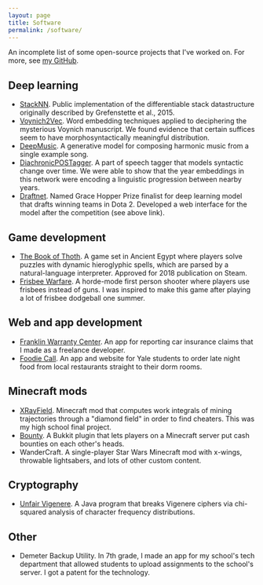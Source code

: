 ```yaml
---
layout: page
title: Software
permalink: /software/
---
```


An incomplete list of some open-source projects that I've worked on. For more, see [my GitHub](https://github.com/viking-sudo-rm/).

## Deep learning
* [StackNN](https://github.com/viking-sudo-rm/StackNN). Public implementation of the differentiable stack datastructure originally described by Grefenstette et al., 2015.
* [Voynich2Vec](https://github.com/viking-sudo-rm/voynich2vec). Word embedding techniques applied to deciphering the mysterious Voynich manuscript. We found evidence that certain suffices seem to have morphosyntactically meaningful distribution.
* [DeepMusic](https://github.com/jweinstein2/DeepMusic). A generative model for composing harmonic music from a single example song.
* [DiachronicPOSTagger](https://github.com/viking-sudo-rm/DiachronicPOSTagger). A part of speech tagger that models syntactic change over time. We were able to show that the year embeddings in this network were encoding a linguistic progression between nearby years.
* [Draftnet](http://draftnet.herokuapp.com/). Named Grace Hopper Prize finalist for deep learning model that drafts winning teams in Dota 2. Developed a web interface for the model after the competition (see above link).

## Game development
* [The Book of Thoth](http://snorridev.github.io/thoth/). A game set in Ancient Egypt where players solve puzzles with dynamic hieroglyphic spells, which are parsed by a natural-language interpreter. Approved for 2018 publication on Steam.
* [Frisbee Warfare](https://www.facebook.com/Frisbee-Mayhem-fShargle-Warfare-409693082412612). A horde-mode first person shooter where players use frisbees instead of guns. I was inspired to make this game after playing a lot of frisbee dodgeball one summer.

## Web and app development
* [Franklin Warranty Center](https://itunes.apple.com/us/app/franklin-warranty-center/id1320465677?mt=8). An app for reporting car insurance claims that I made as a freelance developer.
* [Foodie Call](https://itunes.apple.com/nz/app/yale-foodie-call/id1229515342?mt=8). An app and website for Yale students to order late night food from local restaurants straight to their dorm rooms.

## Minecraft mods
* [XRayField](https://drive.google.com/file/d/0B1BOOAECXTDoWGliaWF0dE9xSUk/view). Minecraft mod that computes work integrals of mining trajectories through a "diamond field" in order to find cheaters. This was my high school final project.
* [Bounty](https://dev.bukkit.org/projects/bounty-snorri). A Bukkit plugin that lets players on a Minecraft server put cash bounties on each other's heads.
* WanderCraft. A single-player Star Wars Minecraft mod with x-wings, throwable lightsabers, and lots of other custom content.

## Cryptography
* [Unfair Vigenere](https://github.com/viking-sudo-rm/UnfairVigenere). A Java program that breaks Vigenere ciphers via chi-squared analysis of character frequency distributions.

## Other
* Demeter Backup Utility. In 7th grade, I made an app for my school's tech department that allowed students to upload assignments to the school's server. I got a patent for the technology.
